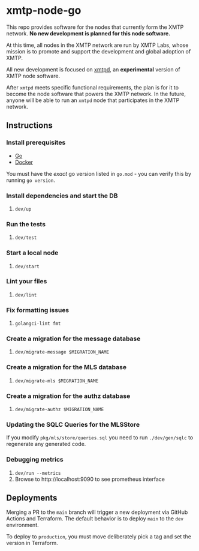 # xmtp-node-go

This repo provides software for the nodes that currently form the XMTP network. **No new development is planned for this node software.**

At this time, all nodes in the XMTP network are run by XMTP Labs, whose mission is to promote and support the development and global adoption of XMTP.

All new development is focused on [xmtpd](https://github.com/xmtp/xmtpd), an **experimental** version of XMTP node software.

After `xmtpd` meets specific functional requirements, the plan is for it to become the node software that powers the XMTP network. In the future, anyone will be able to run an `xmtpd` node that participates in the XMTP network.

## Instructions

### Install prerequisites

- [Go](https://go.dev/doc/install)
- [Docker](https://www.docker.com/get-started/)

You must have the _exact_ go version listed in `go.mod` - you can verify this by running `go version`.

### Install dependencies and start the DB

1. `dev/up`

### Run the tests

1. `dev/test`

### Start a local node

1. `dev/start`

### Lint your files

1. `dev/lint`

### Fix formatting issues

1. `golangci-lint fmt`

### Create a migration for the message database

1. `dev/migrate-message $MIGRATION_NAME`

### Create a migration for the MLS database

1. `dev/migrate-mls $MIGRATION_NAME`

### Create a migration for the authz database

1. `dev/migrate-authz $MIGRATION_NAME`

### Updating the SQLC Queries for the MLSStore

If you modify `pkg/mls/store/queries.sql` you need to run `./dev/gen/sqlc` to regenerate any generated code.

### Debugging metrics

1. `dev/run --metrics`
2. Browse to http://localhost:9090 to see prometheus interface

## Deployments

Merging a PR to the `main` branch will trigger a new deployment via GitHub Actions and Terraform. The default behavior is to deploy `main` to the `dev` environment.

To deploy to `production`, you must move deliberately pick a tag and set the version in Terraform.